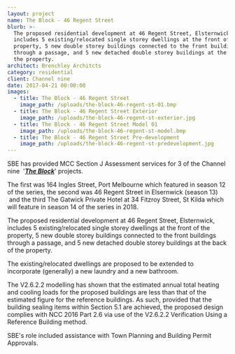 ```yaml
---
layout: project
name: The Block - 46 Regent Street
blurb: >-
  The proposed residential development at 46 Regent Street, Elsternwick,
  includes 5 existing/relocated single storey dwellings at the front of the
  property, 5 new double storey buildings connected to the front buildings
  through a passage, and 5 new detached double storey buildings at the back of
  the property.
architect: Brenchley Architcts
category: residential
client: Channel nine
date: 2017-04-21 00:00:00
images:
  - title: The Block - 46 Regent Street
    image_path: /uploads/the-block-46-regent-st-01.bmp
  - title: The Block - 46 Regent Street Exterior
    image_path: /uploads/the-block-46-regent-st-exterior.jpg
  - title: The Block - 46 Regent Street Model 01
    image_path: /uploads/the-block-46-regent-st-model.bmp
  - title: The Block - 46 Regent Street Pre-development
    image_path: /uploads/the-block-46-regent-st-predevelopment.jpg
---
```



SBE has provided MCC Section J Assessment services for 3 of the Channel nine&nbsp; '***[The Block](http://tvtonight.com.au/2017/04/5-houses-on-the-block.html)***' projects.

The first was 164 Ingles Street, Port Melbourne which featured in season 12 of the series, the second was 46 Regent Street in Elsernwick (season 13) &nbsp;and the third The Gatwick Private Hotel at 34 Fitzroy Street, St Kilda which will feature in season 14 of the series in 2018.

The proposed residential development at 46 Regent Street, Elsternwick, includes 5 existing/relocated single storey dwellings at the front of the property, 5 new double storey buildings connected to the front buildings through a passage, and 5 new detached double storey buildings at the back of the property.

The existing/relocated dwellings are proposed to be extended to incorporate (generally) a new laundry and a new bathroom.

The V2.6.2.2 modelling has shown that the estimated annual total heating and cooling loads for the proposed buildings are less than that of the estimated figure for the reference buildings. As such, provided that the building sealing items within Section 5.1 are achieved, the proposed design complies with NCC 2016 Part 2.6 via use of the V2.6.2.2 Verification Using a Reference Building method.

SBE's role included assistance with Town Planning and Building Permit Approvals.
